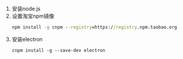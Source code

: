 
1.  安装node.js
2.  设置淘宝npm镜像
    ```cmd
    npm install -g cnpm --registry=https://registry.npm.taobao.org
    ```
3. 安装electron
    ```
    cnpm install -g --save-dev electron
    ```
